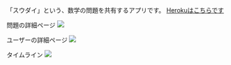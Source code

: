 「スウダイ」という、数学の問題を共有するアプリです。
[Herokuはこちらです](https://sudai2.herokuapp.com/)

問題の詳細ページ
![](https://user-images.githubusercontent.com/76689059/131854548-0cd16dd3-e00f-47ed-8028-752237755ca8.png)

ユーザーの詳細ページ
![](https://user-images.githubusercontent.com/76689059/131854379-234742a6-a667-4b58-aa61-245d52fa1200.png)

タイムライン
![](https://user-images.githubusercontent.com/76689059/131855558-b4fd1718-c0b3-454c-88db-27cb64c37e1e.png)